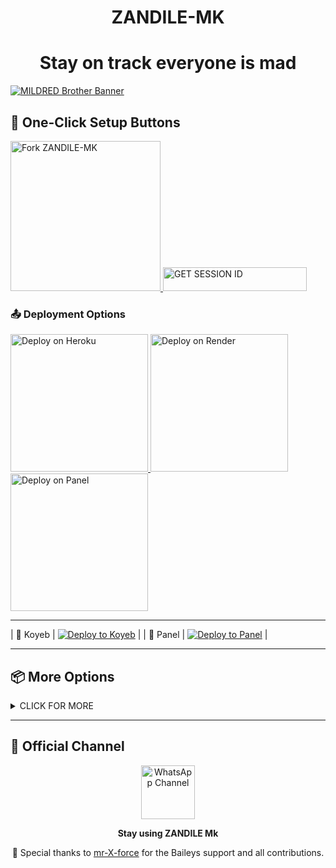 <h1 align="center">ZANDILE-MK</h1>
<h1 align="center">Stay on track everyone is mad</h1>

<a href="#"><img src="https://files.catbox.moe/jog59s.jpg" alt="MILDRED Brother Banner"/></a>

## 🚀 One-Click Setup Buttons

<a href="https://github.com/JoshKingofc/ZANDILE-MK/fork" target="_blank">
  <img src="https://img.shields.io/badge/FORK%20REPOSITORY-purple?style=for-the-badge&logo=github" alt="Fork ZANDILE-MK" width="240">
</a>

<a href="https://zandile-mk-session.onrender.com">
  <img title="GET SESSION ID" src="https://img.shields.io/badge/GET-SESSION ID HERE-green?style=for-the-badge&logo=kenya" width="230" height="38.45"/>
</a>

### 📤 Deployment Options

<!-- ✅ Heroku Deploy Button (Fixed) -->
<a href="https://heroku.com/deploy?template=https://github.com/JoshKingofc/ZANDILE-MK" target="_blank">
  <img src="https://img.shields.io/badge/DEPLOY%20TO%20HEROKU-purple?style=for-the-badge&logo=heroku&logoColor=white" alt="Deploy on Heroku" width="220">
</a>

<!-- ➕ Render Deploy Button (New) -->
<a href="https://render.com" target="_blank">
  <img src="https://img.shields.io/badge/DEPLOY%20TO%20RENDER-blue?style=for-the-badge&logo=render&logoColor=white" alt="Deploy on Render" width="220">
</a>

<!-- Optional Panel Deployment -->
<a href="bothosting.net/" target="_blank">
  <img src="https://img.shields.io/badge/DEPLOY%20ON%20PANEL-red?style=for-the-badge&logo=serverfault" alt="Deploy on Panel" width="220">
</a>

---
| 👑 Koyeb | [![Deploy to Koyeb](https://img.shields.io/badge/DEPLOY-KOYEB-black?style=for-the-badge&logo=koyeb)](https://app.koyeb.com/) |
| 👑 Panel | [![Deploy to Panel](https://img.shields.io/badge/DEPLOY-PANEL-blue?style=for-the-badge&logo=koyeb)](httpshttps://dashboard.katabump.com) |

---
## 📦 More Options
<details>
<summary>CLICK FOR MORE</summary>

<a href="https://github.com/JoshKingofc/ZANDILE-MK/archive/refs/heads/main.zip">
  <img src="https://img.shields.io/badge/DOWNLOAD%20FILES-yellow" alt="Download Zip" width="150">
</a>

<a href="https://dashboard.katabump.com/auth/login#5e58ec">
  <img src="https://img.shields.io/badge/SIGNUP%20&%20DEPLOY-gold" alt="Sign Up Hosting" width="150">
</a>

</details>

---

## 📣 Official Channel
<p align="center">
  <a href="https://whatsapp.com/channel/0029VaraMtfFcowAKRdDdp1T">
    <img alt="WhatsApp Channel" width="86px" src="https://b.top4top.io/p_3291qwfqu0.jpg" />
  </a>
</p>

<p align="center"><b>Stay using ZANDILE Mk</b></p>

<p align="center">
  🙏 Special thanks to <a href="https://github.com/mr-X-force" target="_blank">mr-X-force</a> for the Baileys support and all contributions.
</p>
